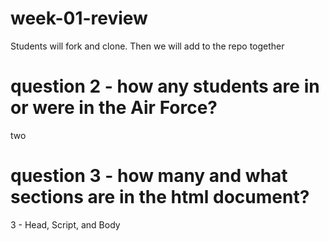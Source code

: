 # week-01-review
Students will fork and clone. Then we will add to the repo together


# question 2 - how any students are in or were in the Air Force?

two

# question 3 - how many and what sections are in the html document?

3 - Head, Script, and Body